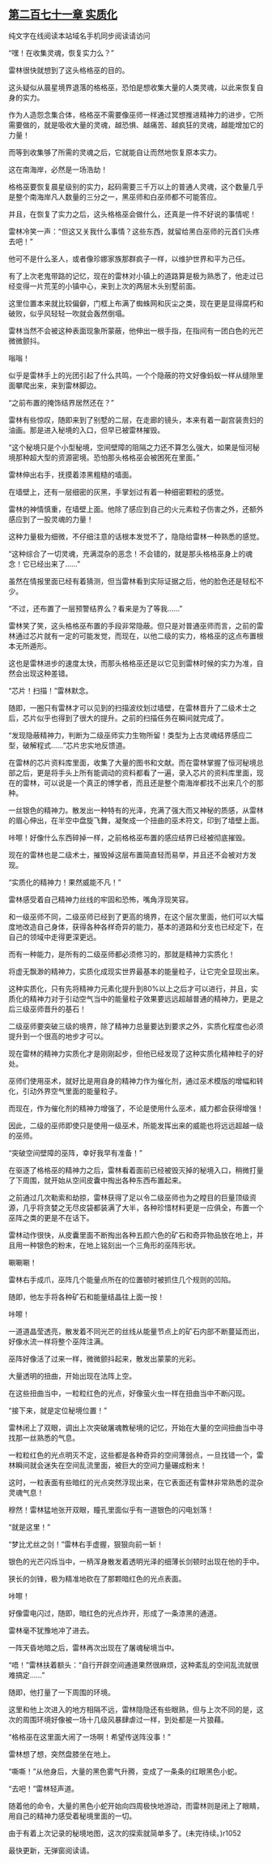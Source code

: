 ## [第二百七十一章 实质化](https://www.xxbiquge.com/11_11222/8848651.html)


  纯文字在线阅读本站域名手机同步阅读请访问

  “嘿！在收集灵魂，恢复实力么？”

  雷林很快就想到了这头格格巫的目的。

  这头疑似从晨星境界退落的格格巫，恐怕是想收集大量的人类灵魂，以此来恢复自身的实力。

  作为人造怨念集合体，格格巫不需要像巫师一样通过冥想推进精神力的进步，它所需要做的，就是吸收大量的灵魂，越恐惧、越痛苦、越疯狂的灵魂，越能增加它的力量！

  而等到收集够了所需的灵魂之后，它就能自让而然地恢复原本实力。

  这在南海岸，必然是一场浩劫！

  格格巫要恢复晨星级别的实力，起码需要三千万以上的普通人灵魂，这个数量几乎是整个南海岸凡人数量的三分之一，黑巫师和白巫师都不可能答应。

  并且，在恢复了实力之后，这头格格巫会做什么，还真是一件不好说的事情呢！

  雷林冷笑一声：“但这又关我什么事情？这些东西，就留给黑白巫师的元首们头疼去吧！”

  他可不是什么圣人，或者像珍娜家族那群疯子一样，以维护世界和平为己任。

  有了上次老鬼带路的记忆，现在的雷林对小镇上的道路算是极为熟悉了，他走过已经变得一片荒芜的小镇中心，来到上次的两层木头别墅前面。

  这里位置本来就比较偏僻，门框上布满了蜘蛛网和灰尘之类，现在更是显得腐朽和破败，似乎风轻轻一吹就会轰然倒塌。

  雷林当然不会被这种表面现象所蒙蔽，他伸出一根手指，在指间有一团白色的光芒微微颤抖。

  嗡嗡！

  似乎是雷林手上的光团引起了什么共鸣，一个个隐蔽的符文好像蚂蚁一样从缝隙里面攀爬出来，来到雷林脚边。

  “之前布置的掩饰结界居然还在？”

  雷林有些惊叹，随即来到了别墅的二层，在走廊的镜头，本来有着一副宫装贵妇的油画。那是进入秘境的入口，但早已被雷林摧毁。

  “这个秘境只是个小型秘境，空间壁障的阻隔之力还不算怎么强大，如果是恒河秘境那种超大型的资源密境。恐怕那头格格巫会被困死在里面。”

  雷林伸出右手，抚摸着漆黑粗糙的墙面。

  在墙壁上，还有一层细密的灰黑，手掌划过有着一种细密颗粒的感觉。

  雷林的神情慎重，在墙壁上面。他除了感应到自己的火元素粒子伤害之外，还额外感应到了一股灵魂的力量！

  这种力量极为细微，不仔细注意的话根本发觉不了，隐隐给雷林一种熟悉的感觉。

  “这种综合了一切灵魂，充满混杂的恶念！不会错的，就是那头格格巫身上的魂念！它已经出来了……”

  虽然在情报里面已经有着猜测，但当雷林看到实际证据之后，他的脸色还是轻松不少。

  “不过，还布置了一层预警结界么？看来是为了等我……”

  雷林笑了笑，这头格格巫布置的手段非常隐蔽。但只是对普通巫师而言，之前的雷林通过芯片就有一定的可能发觉，而现在，以他二级的实力，格格巫的这点布置根本无所遁形。

  这也是雷林进步的速度太快，而那头格格巫还是以它见到雷林时候的实力为准，自然会出现这种差错。

  “芯片！扫描！”雷林默念。

  随即，一圈只有雷林才可以见到的扫描波纹划过墙壁，在雷林晋升了二级术士之后，芯片似乎也得到了很大的提升。之前的扫描任务在瞬间就完成了。

  “发现隐蔽精神力，判断为二级巫师实力生物所留！类型为上古灵魂结界感应二型，破解程式……”芯片忠实地反馈道。

  在雷林的芯片资料库里面，收集了大量的图书和文献。而在雷林掌握了恒河秘境总部之后，更是将手头上所有能调动的资料都看了一遍，录入芯片的资料库里面，现在的雷林，可以说是一个真正的博学者，而且还是整个南海岸都找不出来几个的那种。

  一丝银色的精神力。散发出一种特有的光泽，充满了强大而又神秘的质感，从雷林的眉心伸出，在半空中盘旋飞舞，凝聚成一个扭曲的巫术符文，印到了墙壁上面。

  咔嚓！好像什么东西碎掉一样，之前格格巫布置的感应结界已经被彻底摧毁。

  现在的雷林也是二级术士，摧毁掉这层布置简直轻而易举，并且还不会被对方发现。

  “实质化的精神力！果然威能不凡！”

  雷林感受着自己精神力丝线的牢固和恐怖，嘴角浮现笑容。

  和一级巫师不同，二级巫师已经到了更高的境界，在这个层次里面，他们可以大幅度地改造自己身体，获得各种各样奇异的能力，基本的道路和分支也已经定下，在自己的领域中走得更深更远。

  而有一种能力，是所有的二级巫师都必须修习的，那就是精神力实质化！

  将虚无飘渺的精神力，实质化成现实世界最基本的能量粒子，让它完全显现出来。

  这种实质化，只有先将精神力元素化提升到80%以上之后才可以进行，并且，实质化的精神力对于引动空气当中的能量粒子效果要远远超越普通的精神力，更是之后三级巫师晋升的基石！

  二级巫师要突破三级的境界，除了精神力总量要达到要求之外，实质化程度也必须提升到一个很高的地步才可以。

  现在雷林的精神力实质化才是刚刚起步，但他已经发现了这种实质化精神粒子的好处。

  巫师们使用巫术，就好比是用自身的精神力作为催化剂，通过巫术模版的增幅和转化，引动外界空气里面的能量粒子。

  而现在，作为催化剂的精神力增强了，不论是使用什么巫术，威力都会获得增强！

  因此，二级的巫师即使只是使用一级巫术，所能发挥出来的威能也将远远超越一级的巫师。

  “突破空间壁障的巫阵，幸好我早有准备！”

  在驱逐了格格巫的精神力之后，雷林看着面前已经被毁灭掉的秘境入口，稍微打量了下周围，就开始从空间皮囊中掏出各种东西布置起来。

  之前通过几次勒索和劫掠，雷林获得了足以令二级巫师也为之瞠目的巨量顶级资源，几乎将贪婪之无尽皮袋都装满了大半，各种珍惜材料更是一应俱全，布置一个巫阵之类的更是不在话下。

  雷林动作很快，从皮囊里面不断掏出各种五颜六色的矿石和奇异物品放在地上，并且用一种银色的粉末，在地上铭刻出一个三角形的巫阵形状。

  唰唰唰！

  雷林右手成爪，巫阵几个能量点所在的位置顿时被抓住几个规则的凹陷。

  随即，他左手将各种矿石和能量结晶往上面一按！

  咔嚓！

  一道道晶莹透亮，散发着不同光芒的丝线从能量节点上的矿石内部不断蔓延而出，好像水流一样将整个巫阵注满。

  巫阵好像活了过来一样，微微颤抖起来，散发出蒙蒙的光彩。

  大量透明的扭曲，开始出现在法阵上空。

  在这些扭曲当中，一粒粒红色的光点，好像萤火虫一样在扭曲当中不断闪现。

  “接下来，就是定位秘境位置！”

  雷林闭上了双眼，调出上次突破屠魂教秘境的记忆，开始在大量的空间扭曲当中寻找那一丝熟悉的气息。

  一粒粒红色的光点明灭不定，这些都是各种奇异的空间薄弱点，一旦找错一个，雷林瞬间就会迷失在空间乱流里面，被巨大的空间力量碾成粉末！

  这时，一粒表面有些暗红的光点突然浮现出来，在它表面还有雷林非常熟悉的混杂灵魂气息！

  穆然！雷林猛地张开双眼，瞳孔里面似乎有一道银色的闪电划落！

  “就是这里！”

  “梦比尤丝之剑！”雷林右手虚握，狠狠向前一斩！

  银色的光芒闪烁当中，一柄浑身散发着透明光泽的细薄长剑顿时出现在他的手中。

  狭长的剑锋，极为精准地砍在了那颗暗红色的光点表面。

  咔嚓！

  好像雷电闪过，随即，暗红色的光点炸开，形成了一条漆黑的通道。

  雷林毫不犹豫地冲了进去。

  一阵天昏地暗之后，雷林再次出现在了屠魂秘境当中。

  “唔！”雷林扶着额头：“自行开辟空间通道果然很麻烦，这种紊乱的空间乱流就很难搞定……”

  随即，他打量了一下周围的环境。

  这里和他上次进入的地方相隔不远，雷林隐隐还有些眼熟，但与上次不同的是，这次的周围环境好像被一场十几级风暴肆虐过一样，到处都是一片狼藉。

  “格格巫在这里面大闹了一场啊！希望传送阵没事！”

  雷林想了想，突然盘膝坐在地上。

  “嘶嘶！”从他身后，大量的黑色雾气升腾，变成了一条条的红眼黑色小蛇。

  “去吧！”雷林轻声道。

  随着他的命令，大量的黑色小蛇开始向四周极快地游动，而雷林则是闭上了眼睛，用自己的精神力感受着秘境里面的一切。

  由于有着上次记录的秘境地图，这次的探索就简单多了。(未完待续。)r1052

  最快更新，无弹窗阅读请。

